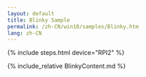 ```yaml
---
layout: default
title: Blinky Sample
permalink: /zh-CN/win10/samples/Blinky.htm
lang: zh-CN
---
```


{% include steps.html device="RPI2" %}

{% include_relative BlinkyContent.md %}
